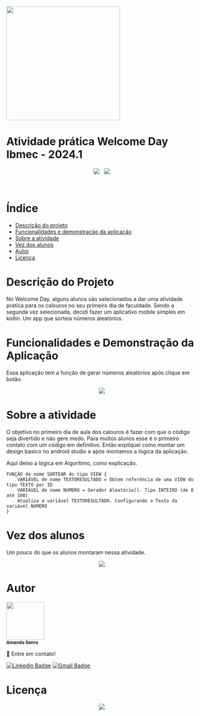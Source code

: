 <img src="https://github.com/AmandaSenra/Welcome_Day-2024.1/assets/94198321/bda08286-fa79-4522-9b50-106d7e21bf12" width="300px;"/>

# Atividade prática Welcome Day Ibmec - 2024.1

<p align="center">
  <img loading="badges" src="https://img.shields.io/badge/2022.3.1_Patch%203-version?style=flat&logo=androidstudio&logoColor=%23ffff&label=Giraffe&color=%23000080"/> &nbsp
  <img loading="badges" src="https://img.shields.io/badge/Realizado-Status?style=social&logo=android&logoColor=%23000080&label=Status&labelColor=%23FFFFFF&color=%23000080"/>
</p>
<br />


# Índice 
* [Descrição do projeto](#descrição-do-projeto)
* [Funcionalidades e demonstração da aplicação](#funcionalidades-e-demonstração-da-aplicação)
* [Sobre a atividade](#sobre-a-atividade)
* [Vez dos alunos](#vez-dos-alunos)
* [Autor](#autor)
* [Licença](#licença)


# Descrição do Projeto
<p>No Welcome Day, alguns alunos são selecionados a dar uma atividade prática para os calouros no seu primeiro dia de faculdade. Sendo a segunda vez selecionada, decidi fazer um aplicativo mobile simples em kotlin. Um app que sorteia números aleatórios.</p>


# Funcionalidades e Demonstração da Aplicação
<p>Essa aplicação tem a função de gerar números aleatórios após clique em botão.</p>

<p align="center">
  <img loading="gif" src="https://github.com/AmandaSenra/Welcome_Day-2024.1/assets/94198321/ca1499c6-e390-40fb-b71e-530265848dcc"/>
</p>


# Sobre a atividade
<p>O objetivo no primeiro dia de aula dos calouros é fazer com que o código seja divertido e não gere medo. Para muitos alunos esse é o primeiro contato com um código em definitivo. Então expliquei como montar um design basíco no android studio e após montamos a lógica da aplicação.</p>

<p>Aqui deixo a lógica em Algorítimo, como explicação.</p>

```
FUNÇÃO de nome SORTEAR do tipo VIEW {
    VARIÁVEL de nome TEXTORESULTADO = Obtem referência de uma VIEW do tipo TEXTO por ID
    VARIÁVEL de nome NUMERO = Gerador Aleatório(). Tipo INTEIRO (de 0 até 100)
    Atualiza a variável TEXTORESULTADO. Configurando o Texto da variável NUMERO
}
```

# Vez dos alunos
<p>Um pouco do que os alunos montaram nessa atividade.</p>

<p align="center">
  <img loading="img" src="https://github.com/AmandaSenra/Welcome_Day-2024.1/assets/94198321/3ba62012-4472-49fd-98f4-8ed99c616aa2"/>
</p>


# Autor

<a href="https://github.com/AmandaSenra">
  <img src="https://github.com/AmandaSenra/Welcome_Day-2024.1/assets/94198321/84c18d33-86a7-4412-ae48-229797bd7192" width="100px;" />
  <br />
  <sub>
    <b>Amanda Senra</b>
  </sub>
</a>

👋 Entre em contato!

[![Linkedin Badge](https://img.shields.io/badge/Linkedin-link?style=flat&logo=linkedin&logoColor=%23FFFF&color=%230e76a8)](https://www.linkedin.com/in/amanda-senra-183a5526a/) 
[![Gmail Badge](https://img.shields.io/badge/Gmail-link?style=flat&logo=gmail&logoColor=%23FFFF&color=%23db4a39)](mailto:senraamanda16@gmail.com)

# Licença

<p align="center">
  <a href="https://github.com/AmandaSenra/Welcome_Day-2024.1/blob/master/LICENSE.md">
    <img src="https://img.shields.io/badge/license%20-%20mit?style=flat&label=MIT&color=%23D3D3D3"/>
  </a>
</p>








